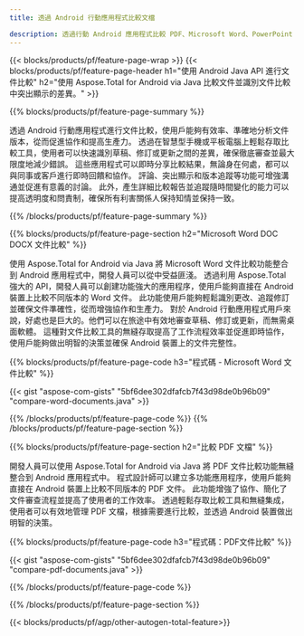 ```yaml
---
title: 透過 Android 行動應用程式比較文檔

description: 透過行動 Android 應用程式比較 PDF、Microsoft Word、PowerPoint 和 Excel 文件。 取得突出顯示的比較結果。
---
```


{{< blocks/products/pf/feature-page-wrap >}}
{{< blocks/products/pf/feature-page-header h1="使用 Android Java API 進行文件比較" h2="使用 Aspose.Total for Android via Java 比較文件並識別文件比較中突出顯示的差異。" >}}

{{% blocks/products/pf/feature-page-summary %}}

透過 Android 行動應用程式進行文件比較，使用戶能夠有效率、準確地分析文件版本，從而促進協作和提高生產力。 透過在智慧型手機或平板電腦上輕鬆存取比較工具，使用者可以快速識別草稿、修訂或更新之間的差異，確保徹底審查並最大限度地減少錯誤。 這些應用程式可以即時分享比較結果，無論身在何處，都可以與同事或客戶進行即時回饋和協作。 評論、突出顯示和版本追蹤等功能可增強溝通並促進有意義的討論。 此外，產生詳細比較報告並追蹤隨時間變化的能力可以提高透明度和問責制，確保所有利害關係人保持知情並保持一致。 

{{% /blocks/products/pf/feature-page-summary  %}}

{{% blocks/products/pf/feature-page-section  h2="Microsoft Word DOC DOCX 文件比較" %}}

使用 Aspose.Total for Android via Java 將 Microsoft Word 文件比較功能整合到 Android 應用程式中，開發人員可以從中受益匪淺。 透過利用 Aspose.Total 強大的 API，開發人員可以創建功能強大的應用程序，使用戶能夠直接在 Android 裝置上比較不同版本的 Word 文件。 此功能使用戶能夠輕鬆識別更改、追蹤修訂並確保文件準確性，從而增強協作和生產力。 對於 Android 行動應用程式用戶來說，好處也是巨大的。他們可以在旅途中有效地審查草稿、修訂或更新，而無需桌面軟體。 這種對文件比較工具的無縫存取提高了工作流程效率並促進即時協作，使用戶能夠做出明智的決策並確保 Android 裝置上的文件完整性。

{{% blocks/products/pf/feature-page-code h3="程式碼 - Microsoft Word 文件比較" %}}

{{< gist "aspose-com-gists" "5bf6dee302dfafcb7f43d98de0b96b09" "compare-word-documents.java" >}}

{{% /blocks/products/pf/feature-page-code  %}}
{{% /blocks/products/pf/feature-page-section %}}

{{% blocks/products/pf/feature-page-section  h2="比較 PDF 文檔" %}}

開發人員可以使用 Aspose.Total for Android via Java 將 PDF 文件比較功能無縫整合到 Android 應用程式中。 程式設計師可以建立多功能應用程序，使用戶能夠直接在 Android 裝置上比較不同版本的 PDF 文件。 此功能增強了協作、簡化了文件審查流程並提高了使用者的工作效率。 透過輕鬆存取比較工具和無縫集成，使用者可以有效地管理 PDF 文檔，根據需要進行比較，並透過 Android 裝置做出明智的決策。 

{{% blocks/products/pf/feature-page-code h3="程式碼：PDF文件比較" %}}

{{< gist "aspose-com-gists" "5bf6dee302dfafcb7f43d98de0b96b09" "compare-pdf-documents.java" >}}

{{% /blocks/products/pf/feature-page-code  %}}

{{% /blocks/products/pf/feature-page-section %}}

{{< blocks/products/pf/agp/other-autogen-total-feature>}}